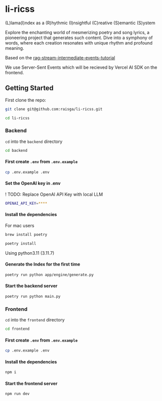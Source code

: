 # li-ricss

(L)lama(I)ndex as a (R)hythmic (I)nsightful (C)reative (S)emantic (S)ystem

Explore the enchanting world of mesmerizing poetry and song lyrics, a pioneering project that generates such content. Dive into a symphony of words, where each creation resonates with unique rhythm and profound meaning.

Based on the [rag-stream-intermediate-events-tutorial](
https://github.com/rsrohan99/rag-stream-intermediate-events-tutorial)

We use Server-Sent Events which will be recieved by Vercel AI SDK on the frontend.

## Getting Started

First clone the repo:

```bash
git clone git@github.com:raisga/li-ricss.git

cd li-ricss
```

### Backend

`cd` into the `backend` directory

```bash
cd backend
```

#### First create `.env` from `.env.example`

```bash
cp .env.example .env
```

#### Set the OpenAI key in .env

! TODO: Replace OpenAI API Key with local LLM

```bash
OPENAI_API_KEY=****
```

#### Install the dependencies

For mac users

```bash
brew install poetry
```

```bash
poetry install
```

Using python3.11 (3.11.7)

#### Generate the Index for the first time

```bash
poetry run python app/engine/generate.py
```

#### Start the backend server

```bash
poetry run python main.py
```

### Frontend

`cd` into the `frontend` directory

```bash
cd frontend
```

#### First create `.env` from `.env.example`

```bash
cp .env.example .env
```

#### Install the dependencies

```bash
npm i
```

#### Start the frontend server

```bash
npm run dev
```
